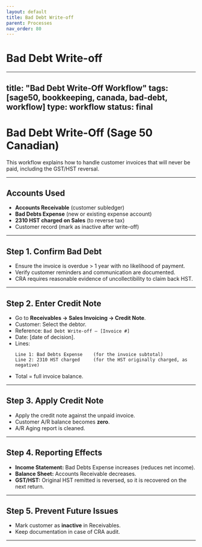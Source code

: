 ```yaml
---
layout: default
title: Bad Debt Write-off
parent: Processes
nav_order: 80
---
```

# Bad Debt Write-off

---
title: "Bad Debt Write-Off Workflow"
tags: [sage50, bookkeeping, canada, bad-debt, workflow]
type: workflow
status: final
---

# Bad Debt Write-Off (Sage 50 Canadian)

This workflow explains how to handle customer invoices that will never be paid, including the GST/HST reversal.

---

## Accounts Used
- **Accounts Receivable** (customer subledger)
- **Bad Debts Expense** (new or existing expense account)
- **2310 HST charged on Sales** (to reverse tax)
- Customer record (mark as inactive after write-off)

---

## Step 1. Confirm Bad Debt
- Ensure the invoice is overdue > 1 year with no likelihood of payment.
- Verify customer reminders and communication are documented.
- CRA requires reasonable evidence of uncollectibility to claim back HST.

---

## Step 2. Enter Credit Note
- Go to **Receivables → Sales Invoicing → Credit Note**.
- Customer: Select the debtor.
- Reference: `Bad Debt Write-off – [Invoice #]`
- Date: [date of decision].
- Lines:
  ```
  Line 1: Bad Debts Expense    (for the invoice subtotal)
  Line 2: 2310 HST charged     (for the HST originally charged, as negative)
  ```
- Total = full invoice balance.

---

## Step 3. Apply Credit Note
- Apply the credit note against the unpaid invoice.
- Customer A/R balance becomes **zero**.
- A/R Aging report is cleaned.

---

## Step 4. Reporting Effects
- **Income Statement:** Bad Debts Expense increases (reduces net income).
- **Balance Sheet:** Accounts Receivable decreases.
- **GST/HST:** Original HST remitted is reversed, so it is recovered on the next return.

---

## Step 5. Prevent Future Issues
- Mark customer as **inactive** in Receivables.
- Keep documentation in case of CRA audit.

---
